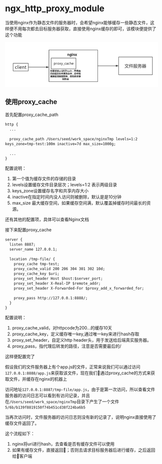 # ngx_http_proxy_module
当使用nginx作为静态文件的服务器时，会希望nginx能够缓存一些静态文件，这样便不用每次都去目标服务器获取，直接使用nginx缓存的即可，该模块便提供了这个功能

![proxy_cache](../images/proxy_cache.png)

## 使用proxy_cache
首先配置proxy_cache_path
```nginx
http {
  ...

  proxy_cache_path /Users/seed/work_space/nginxTmp levels=1:2 keys_zone=tmp-test:100m inactive=7d max_size=1000g;

  ...
}
```
配置说明：
1. 第一个值为缓存文件的存储的目录
2. levels设置缓存文件目录层次；levels=1:2 表示两级目录
3. keys_zone设置缓存名字和共享内存大小
4. inactive在指定时间内没人访问则被删除，默认是是10分钟
5. max_size 最大缓存空间，如果缓存空间满，默认覆盖掉缓存时间最长的资源。

还有其他的配置项，具体可以查看Nginx文档

接下来配置proxy_cache
```nginx
server {
  listen 8887;
  server_name 127.0.0.1;

  location /tmp-file/ {
    proxy_cache tmp-test;
    proxy_cache_valid 200 206 304 301 302 10d;
    proxy_cache_key $uri;
    proxy_set_header Host $host:$server_port;
    proxy_set_header X-Real-IP $remote_addr;
    proxy_set_header X-Forwarded-For $proxy_add_x_forwarded_for;

    proxy_pass http://127.0.0.1:8888/;
  }
}
```
配置说明：
1. proxy_cache_valid，对httpcode为200…的缓存10天
2. proxy_cache_key，定义缓存唯一key,通过唯一key来进行hash存取
3. proxy_set_header，自定义http header头，用于发送给后端真实服务器。
4. proxy_pass，指代理后转发的路径，注意是否需要最后的/

这样便配置完了

假设我们的文件服务器上有个app.js的文件，正常来说我们可以通过访问`127.0.0.1:8888/app.js`来获取该文件，现在我们通过proxy_cache的方式来获取文件，并缓存在nginx的机器上

访问地址`127.0.0.1:8887/tmp-file/app.js`，由于是第一次访问，所以查看文件服务器的访问日志可以看到有访问记录，并且在`/Users/seed/work_space/nginxTmp`目录下产生了一个文件`5/6b/b139f8819150f74b451cd38f224ba6b5`

当再次访问时，文件服务器的访问日志则没有新的记录了，说明nginx直接使用了缓存文件返回了。

这个流程如下：
1. nginx将uri进行hash，去查看是否有缓存文件可以使用
2. 如果有缓存文件，直接返回；否则去请求目标服务器后进行缓存，之后返回给客户端